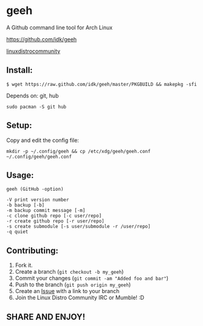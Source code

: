 geeh
====

A Github command line tool for Arch Linux

https://github.com/idk/geeh

[linuxdistrocommunity][6]

Install:
--------
    $ wget https://raw.github.com/idk/geeh/master/PKGBUILD && makepkg -sfi

Depends on: git, hub

    sudo pacman -S git hub

Setup:
------

Copy and edit the config file:
    
    mkdir -p ~/.config/geeh && cp /etc/xdg/geeh/geeh.conf ~/.config/geeh/geeh.conf

Usage:
------

    geeh (GitHub -option)

    -V print version number
    -b backup [-b]
    -m backup commit message [-m]
    -c clone github repo [-c user/repo]
    -r create github repo [-r user/repo]
    -s create submodule [-s user/submodule -r /user/repo]
    -q quiet

Contributing:
-------------

1. Fork it.
2. Create a branch (`git checkout -b my_geeh`)
3. Commit your changes (`git commit -am "Added foo and bar"`)
4. Push to the branch (`git push origin my_geeh`)
5. Create an [Issue][7] with a link to your branch
6. Join the Linux Distro Community IRC or Mumble! :D

SHARE AND ENJOY!
----------------

[6]: http://www.linuxdistrocommunity.com
[7]: https://github.com/idk/geeh/issues